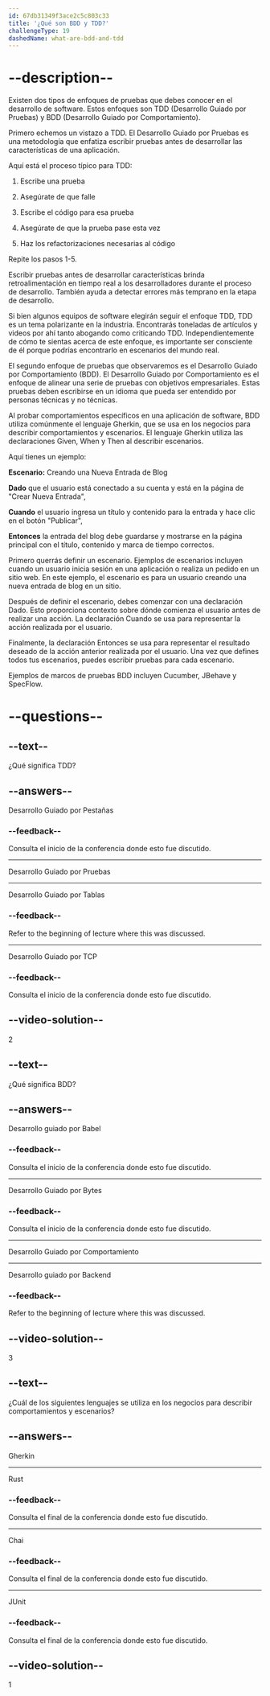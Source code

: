 ```yaml
---
id: 67db31349f3ace2c5c803c33
title: '¿Qué son BDD y TDD?'
challengeType: 19
dashedName: what-are-bdd-and-tdd
---
```


# --description--

Existen dos tipos de enfoques de pruebas que debes conocer en el desarrollo de software. Estos enfoques son TDD (Desarrollo Guiado por Pruebas) y BDD (Desarrollo Guiado por Comportamiento).

Primero echemos un vistazo a TDD. El Desarrollo Guiado por Pruebas es una metodología que enfatiza escribir pruebas antes de desarrollar las características de una aplicación.

Aquí está el proceso típico para TDD:

1. Escribe una prueba

2. Asegúrate de que falle

3. Escribe el código para esa prueba

4. Asegúrate de que la prueba pase esta vez

5. Haz los refactorizaciones necesarias al código

Repite los pasos 1-5.

Escribir pruebas antes de desarrollar características brinda retroalimentación en tiempo real a los desarrolladores durante el proceso de desarrollo. También ayuda a detectar errores más temprano en la etapa de desarrollo.

Si bien algunos equipos de software elegirán seguir el enfoque TDD, TDD es un tema polarizante en la industria. Encontrarás toneladas de artículos y videos por ahí tanto abogando como criticando TDD. Independientemente de cómo te sientas acerca de este enfoque, es importante ser consciente de él porque podrías encontrarlo en escenarios del mundo real.

El segundo enfoque de pruebas que observaremos es el Desarrollo Guiado por Comportamiento (BDD). El Desarrollo Guiado por Comportamiento es el enfoque de alinear una serie de pruebas con objetivos empresariales. Estas pruebas deben escribirse en un idioma que pueda ser entendido por personas técnicas y no técnicas.

Al probar comportamientos específicos en una aplicación de software, BDD utiliza comúnmente el lenguaje Gherkin, que se usa en los negocios para describir comportamientos y escenarios. El lenguaje Gherkin utiliza las declaraciones Given, When y Then al describir escenarios.

Aquí tienes un ejemplo:

**Escenario:** Creando una Nueva Entrada de Blog

**Dado** que el usuario está conectado a su cuenta y está en la página de "Crear Nueva Entrada",

**Cuando** el usuario ingresa un título y contenido para la entrada y hace clic en el botón "Publicar",

**Entonces** la entrada del blog debe guardarse y mostrarse en la página principal con el título, contenido y marca de tiempo correctos.

Primero querrás definir un escenario. Ejemplos de escenarios incluyen cuando un usuario inicia sesión en una aplicación o realiza un pedido en un sitio web. En este ejemplo, el escenario es para un usuario creando una nueva entrada de blog en un sitio.

Después de definir el escenario, debes comenzar con una declaración Dado. Esto proporciona contexto sobre dónde comienza el usuario antes de realizar una acción. La declaración Cuando se usa para representar la acción realizada por el usuario.

Finalmente, la declaración Entonces se usa para representar el resultado deseado de la acción anterior realizada por el usuario. Una vez que defines todos tus escenarios, puedes escribir pruebas para cada escenario.

Ejemplos de marcos de pruebas BDD incluyen Cucumber, JBehave y SpecFlow.

# --questions--

## --text--

¿Qué significa TDD?

## --answers--

Desarrollo Guiado por Pestañas

### --feedback--

Consulta el inicio de la conferencia donde esto fue discutido.

---

Desarrollo Guiado por Pruebas

---

Desarrollo Guiado por Tablas

### --feedback--

Refer to the beginning of lecture where this was discussed.

---

Desarrollo Guiado por TCP

### --feedback--

Consulta el inicio de la conferencia donde esto fue discutido.

## --video-solution--

2

## --text--

¿Qué significa BDD?

## --answers--

Desarrollo guiado por Babel

### --feedback--

Consulta el inicio de la conferencia donde esto fue discutido.

---

Desarrollo Guiado por Bytes

### --feedback--

Consulta el inicio de la conferencia donde esto fue discutido.

---

Desarrollo Guiado por Comportamiento

---

Desarrollo guiado por Backend

### --feedback--

Refer to the beginning of lecture where this was discussed.

## --video-solution--

3

## --text--

¿Cuál de los siguientes lenguajes se utiliza en los negocios para describir comportamientos y escenarios?

## --answers--

Gherkin

---

Rust

### --feedback--

Consulta el final de la conferencia donde esto fue discutido.

---

Chai

### --feedback--

Consulta el final de la conferencia donde esto fue discutido.

---

JUnit

### --feedback--

Consulta el final de la conferencia donde esto fue discutido.

## --video-solution--

1
